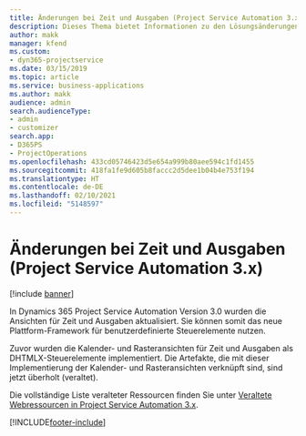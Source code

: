 ```yaml
---
title: Änderungen bei Zeit und Ausgaben (Project Service Automation 3.x)
description: Dieses Thema bietet Informationen zu den Lösungsänderungen für Zeit und Ausgaben.
author: makk
manager: kfend
ms.custom:
- dyn365-projectservice
ms.date: 03/15/2019
ms.topic: article
ms.service: business-applications
ms.author: makk
audience: admin
search.audienceType:
- admin
- customizer
search.app:
- D365PS
- ProjectOperations
ms.openlocfilehash: 433cd05746423d5e654a999b80aee594c1fd1455
ms.sourcegitcommit: 418fa1fe9d605b8faccc2d5dee1b04b4e753f194
ms.translationtype: HT
ms.contentlocale: de-DE
ms.lasthandoff: 02/10/2021
ms.locfileid: "5148597"
---
```

# <a name="time-and-expense-changes-project-service-automation-3x"></a>Änderungen bei Zeit und Ausgaben (Project Service Automation 3.x)

[!include [banner](../../includes/psa-now-project-operations.md)]

In Dynamics 365 Project Service Automation Version 3.0 wurden die Ansichten für Zeit und Ausgaben aktualisiert. Sie können somit das neue Plattform-Framework für benutzerdefinierte Steuerelemente nutzen.

Zuvor wurden die Kalender- und Rasteransichten für Zeit und Ausgaben als DHTMLX-Steuerelemente implementiert. Die Artefakte, die mit dieser Implementierung der Kalender- und Rasteransichten verknüpft sind, sind jetzt überholt (veraltet).

Die vollständige Liste veralteter Ressourcen finden Sie unter [Veraltete Webressourcen in Project Service Automation 3.x](web-resources-deprecated-v3.x.md).


[!INCLUDE[footer-include](../../includes/footer-banner.md)]